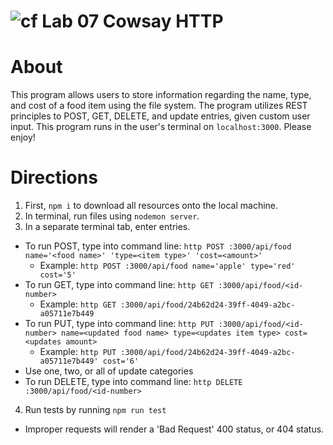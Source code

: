 ![cf](https://i.imgur.com/7v5ASc8.png) Lab 07 Cowsay HTTP
======

# About
This program allows users to store information regarding the name, type, and cost of a food item using the file system. The program utilizes REST principles to POST, GET, DELETE, and update entries, given custom user input. This program runs in the user's terminal on `localhost:3000`. Please enjoy!

# Directions
1. First, `npm i` to download all resources onto the local machine.
2. In terminal, run files using `nodemon server`.
3. In a separate terminal tab, enter entries.
  * To run POST, type into command line:
`http POST :3000/api/food name='<food name>' 'type=<item type>' 'cost=<amount>'`
    * Example: `http POST :3000/api/food name='apple' type='red' cost='5'`
  * To run GET, type into command line: `http GET :3000/api/food/<id-number>`
    * Example: `http GET :3000/api/food/24b62d24-39ff-4049-a2bc-a05711e7b449`
  * To run PUT, type into command line: `http PUT :3000/api/food/<id-number> name=<updated food name> type=<updates item type> cost=<updates amount>`
    * Example: `http PUT :3000/api/food/24b62d24-39ff-4049-a2bc-a05711e7b449' cost='6'`
  * Use one, two, or all of update categories
  * To run DELETE, type into command line: `http DELETE :3000/api/food/<id-number>`
4. Run tests by running `npm run test`

* Improper requests will render a 'Bad Request' 400 status, or 404 status.
